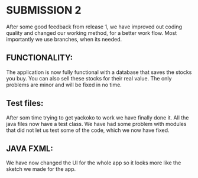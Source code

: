 # SUBMISSION 2

After some good feedback from release 1, we have improved out coding quality and changed  our working method, for a better work flow. Most importantly we use branches, when its needed. 
## FUNCTIONALITY:
The application is now fully functional with a database that saves the stocks you buy. You can also sell these stocks for their real value. The only problems are minor and will be fixed in no time.

## Test files:
After som time trying to get yackoko to work we have finally done it. All the java files now have a test class. We have had some problem with modules that did not let us test some of the code, which we now have fixed.

## JAVA FXML:
We have now changed the UI for the whole app so it looks more like the sketch we made for the app.
